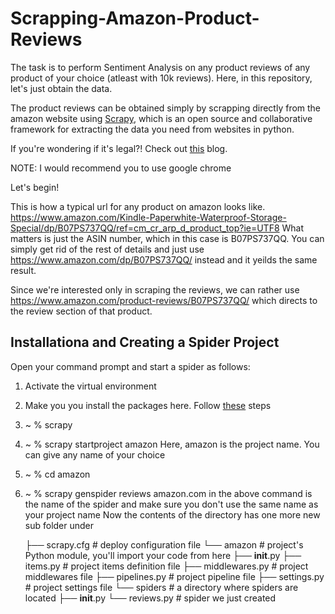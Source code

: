 # Scrapping-Amazon-Product-Reviews

The task is to perform Sentiment Analysis on any product reviews of any product of your choice (atleast with 10k reviews). Here, in this repository, let's just obtain the data.

The product reviews can be obtained simply by scrapping directly from the amazon website using [Scrapy](https://scrapy.org), which is an open source and collaborative framework for extracting the data you need from websites in python.

If you're wondering if it's legal?! Check out [this](https://www.blog.datahut.co/post/is-web-data-scraping-legal) blog.

NOTE: I would recommend you to use google chrome

Let's begin! 

This is how a typical url for any product on amazon looks like.
https://www.amazon.com/Kindle-Paperwhite-Waterproof-Storage-Special/dp/B07PS737QQ/ref=cm_cr_arp_d_product_top?ie=UTF8 
What matters is just the ASIN number, which in this case is B07PS737QQ. You can simply get rid of the rest of details and just use https://www.amazon.com/dp/B07PS737QQ/ instead and it yeilds the same result.

Since we're interested only in scraping the reviews, we can rather use https://www.amazon.com/product-reviews/B07PS737QQ/ which directs to the review section of that product.


## Installationa and Creating a Spider Project

Open your command prompt and start a spider as follows:

1. Activate the virtual environment
2. Make you you install the packages here. Follow [these](https://docs.scrapy.org/en/latest/intro/install.html#intro-install) steps
3. ~ % scrapy
4. ~ % scrapy startproject amazon
Here, amazon is the project name. You can give any name of your choice
5. ~ % cd amazon
6. ~ % scrapy genspider reviews amazon.com
<reviews> in the above command is the name of the spider and make sure you don't use the same name as your project name
Now the contents of the directory has one more new sub folder under 
    
   ├── scrapy.cfg                # deploy configuration file
└── amazon             # project's Python module, you'll import your code from here
    ├── __init__.py
    ├── items.py              # project items definition file
    ├── middlewares.py        # project middlewares file
    ├── pipelines.py          # project pipeline file
    ├── settings.py           # project settings file
    └── spiders               # a directory where spiders are located
        ├── __init__.py
        └── reviews.py        # spider we just created
           
    

